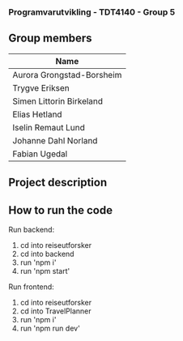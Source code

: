 ### Programvarutvikling - TDT4140 - Group 5

## Group members

| Name                      |
| ------------------------- |
| Aurora Grongstad-Borsheim |
| Trygve Eriksen            |
| Simen Littorin Birkeland  |
| Elias Hetland             |
| Iselin Remaut Lund        |
| Johanne Dahl Norland      |
| Fabian Ugedal             |

## Project description

## How to run the code

Run backend:

1. cd into reiseutforsker
2. cd into backend
3. run 'npm i'
4. run 'npm start'

Run frontend:

1. cd into reiseutforsker
2. cd into TravelPlanner
3. run 'npm i'
4. run 'npm run dev'
